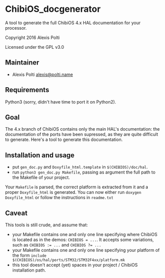 ChibiOS_docgenerator
=========

A tool to generate the full ChibiOS 4.x HAL documentation for your processor.

Copyright 2016 Alexis Polti

Licensed under the GPL v3.0

Maintainer
----------

  * Alexis Polti   <alexis@polti.name>

Requirements
------------

Python3 (sorry, didn't have time to port it on Python2).

Goal
------

The 4.x branch of ChibiOS contains only the main HAL's documentation: the documentation of the ports have been supressed, as they are quite difficult to generate. Here's a tool to generate this documentation.

Installation and usage
-----------------------------

- put  ```gen_doc.py``` and ```Doxyfile_html.template``` in ```$(CHIBIOS)/doc/hal```.
- run  ```python3 gen_doc.py Makefile```, passing as argument the full path to the Makefile of your project.

Your ```Makefile``` is parsed, the correct platform is extracted from it and a proper ```Doxyfile_html``` is generated.
You can now either run ```doxygen Doxyfile_html``` or follow the instructions in ```readme.txt```

Caveat
---------

This tools is still crude, and assume that:

- your Makefile contains one and only one line specifying where ChibiOS is located as in the demos: ```CHIBIOS = ...```. It accepts some variations, such as ```CHIBIOS := ...``` and ```CHIBIOS ?= ...```
- your Makefile contains one and only one line specifying your platform of the form ```include $(CHIBIOS)/os/hal/ports/STM32/STM32F4xx/platform.mk```
- this tool doesn't accept (yet) spaces in your project / ChibiOS installation path.
